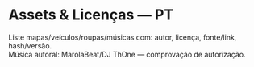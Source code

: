 # Assets & Licenças — PT
Liste mapas/veículos/roupas/músicas com: autor, licença, fonte/link, hash/versão.  
Música autoral: MarolaBeat/DJ ThOne — comprovação de autorização.
